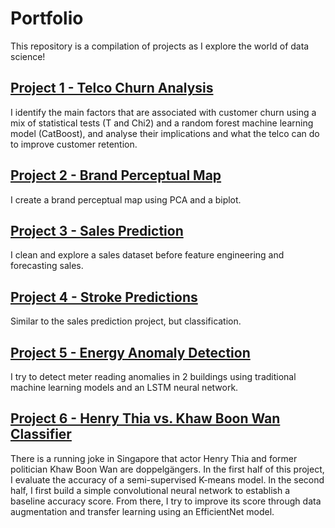 # Portfolio
This repository is a compilation of projects as I explore the world of data science!

## [Project 1 - Telco Churn Analysis](https://github.com/darreleng/portfolio/blob/main/telco_churn.ipynb)
I identify the main factors that are associated with customer churn using a mix of statistical tests (T and Chi2) and a random forest machine learning model (CatBoost), and analyse their implications and what the telco can do to improve customer retention.

## [Project 2 - Brand Perceptual Map](https://github.com/darreleng/portfolio/blob/main/brand_perception.ipynb)
I create a brand perceptual map using PCA and a biplot.

## [Project 3 - Sales Prediction](https://github.com/darreleng/portfolio/blob/main/supermarketsales_catboost.ipynb)
I clean and explore a sales dataset before feature engineering and forecasting sales.

## [Project 4 - Stroke Predictions](https://github.com/darreleng/portfolio/blob/main/stroke_predictions.ipynb)
Similar to the sales prediction project, but classification.

## [Project 5 - Energy Anomaly Detection](https://github.com/darreleng/portfolio/blob/main/energy_anomaly_detection.ipynb)
I try to detect meter reading anomalies in 2 buildings using traditional machine learning models and an LSTM neural network.

## [Project 6 - Henry Thia vs. Khaw Boon Wan Classifier](https://github.com/darreleng/portfolio/blob/main/thia_khaw_classification.ipynb)
There is a running joke in Singapore that actor Henry Thia and former politician Khaw Boon Wan are doppelgängers. In the first half of this project, I evaluate the accuracy of a semi-supervised K-means model. In the second half, I first build a simple convolutional neural network to establish a baseline accuracy score. From there, I try to improve its score through data augmentation and transfer learning using an EfficientNet model.



